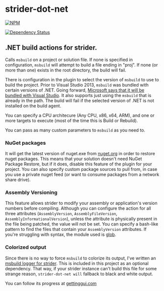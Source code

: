 strider-dot-net
===============

[![NPM][npm-badge-img]][npm-badge-link]

[![Dependency Status][david-badge-img]][david-badge-link]

## .NET build actions for strider.

Calls `msbuild` on a project or solution file. If none is specified in configuration, `msbuild` will attempt to build a file ending in "proj". If none (or more than one) exists in the root directory, the build will fail.

There is configuration in the plugin to select the version of `msbuild` to use to build the project. Prior to Visual Studio 2013, `msbuild` was bundled with certain versions of .NET. Going forward, [Microsoft says that it will be bundled with Visual Studio](http://blogs.msdn.com/b/visualstudio/archive/2013/07/24/msbuild-is-now-part-of-visual-studio.aspx). It also supports just using the `msbuild` that is already in the path. The build will fail if the selected version of .NET is not installed on the build agent.

You can specify a CPU architecure (Any CPU, x86, x64, ARM), and one or more targets to execute (most of the time this is Build or Rebuild).

You can pass as many custom parameters to `msbuild` as you need to.

### NuGet packages
It will get the latest version of nuget.exe from [nuget.org](http://nuget.org) in order to restore nuget packages. This means that your solution doesn't need NuGet Package Restore, but if it does, disable this feature of the plugin for your project. You can also specify custom package sources to pull from, in case you use a private nuget feed (or want to consume packages from a network share drive).

### Assembly Versioning
This feature allows strider to modify your assembly or application's version numbers before compiling. Although you can configure the action for all three attributes (`AssemblyVersion`, `AssemblyFileVersion`, `AssemblyInformationalVersion`), unless the attribute is physically present in the file being patched, the value will not be set.
You can specify a bash-like pattern to find the files that contain your `AssemblyVersion` attributes. If you're struggling with syntax, the module used is [glob](http://npmjs.org/glob).

### Colorized output
Since there is no way to force `msbuild` to colorize its output, I've written an [msbuild logger for strider](https://github.com/abe545/strider-msbuild-logger). This is included in this project as an optional dependency. That way, if your strider instance can't build this file for some strange reason, `strider-dot-net will` fallback to black and white output.

You can follow its progress at [gettinggui.com](http://gettinggui.com)

[npm-badge-img]: https://nodei.co/npm/strider-dot-net.png
[npm-badge-link]: https://nodei.co/npm/strider-dot-net/
[david-badge-img]: https://david-dm.org/abe545/strider-dot-net.svg
[david-badge-link]: https://david-dm.org/abe545/strider-dot-net/
